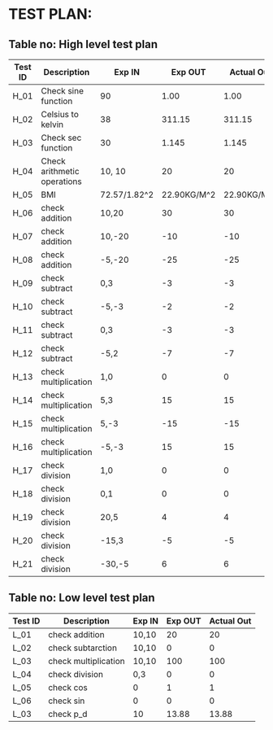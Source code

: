 # TEST PLAN:

## Table no: High level test plan

| **Test ID** | **Description**                                              | **Exp IN** | **Exp OUT** | **Actual Out** |    
|-------------|--------------------------------------------------------------|------------|-------------|----------------|
|  H_01       |Check sine function                                       |  90        |   1.00      | 1.00           |
|  H_02       |Celsius to kelvin                                         |      38    |    311.15   |     311.15     |
|  H_03       |Check sec function                                        |  30        |    1.145    |    1.145       |
|  H_04       |Check arithmetic operations                               |  10, 10    |    20       |     20         |  
|  H_05       |BMI                                                       | 72.57/1.82^2|22.90KG/M^2   |22.90KG/M^2 |  
|  H_06       |check addition                                            |    10,20   |  30        |30             |
|  H_07       |check addition                                            |    10,-20    |  -10        |-10             |
|  H_08       |check addition                                            |    -5,-20    |  -25      |-25            |
|  H_09       |check subtract                                            |    0,3    |  -3     |-3          |
|  H_10       |check subtract                                            |    -5,-3    |  -2    |-2        |
|  H_11       |check subtract                                            |    0,3    |  -3     |-3          |
|  H_12       |check subtract                                            |    -5,2    |  -7     |-7          |
|  H_13       |check multiplication                                      |    1,0    |  0       |0         |
|  H_14       |check multiplication                                      |    5,3    |  15      |15         |
|  H_15       |check multiplication                                      |    5,-3    |  -15       |-15         |
|  H_16       |check multiplication                                      |    -5,-3    |  15       |15        |
|  H_17       |check division                                      |    1,0    |  0       |0         |
|  H_18       |check division                                      |    0,1    |  0       |0         |
|  H_19       |check division                                      |    20,5    |  4     |4         |
|  H_20       |check division                                      |    -15,3    |  -5       |-5        |
|  H_21       |check division                                      |    -30,-5    |  6     |6         |
                                                                                                                                 
  
## Table no: Low level test plan

| **Test ID** | **Description**                                              | **Exp IN** | **Exp OUT** | **Actual Out** |
|-------------|--------------------------------------------------------------|------------|-------------|----------------|
|  L_01       |check addition                                              |    10,10    |  20        |20             |
|  L_02       |check subtarction                                           |  10,10    |      0       |    0        |
|  L_03       |check multiplication                                        | 10,10     |   100        |      100       |
|  L_04     |check division                                              |0,3     |  0         |      0     |
|  L_05       |check cos                                              |0     |  1       |      1     |
|  L_06       |check sin                                              |0    |  0         |      0     |
|  L_03       |check p_d                                              |10     |  13.88        |      13.88     |




